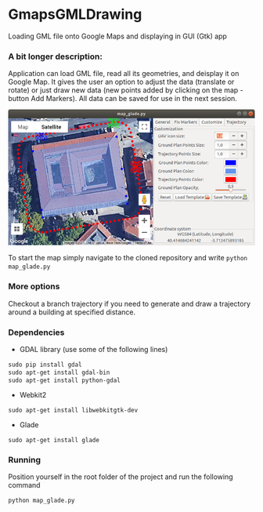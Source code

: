 # GmapsGMLDrawing
Loading GML file onto Google Maps and displaying in GUI (Gtk) app

### A bit longer description:

Application can load GML file, read all its geometries, and deisplay it on Google Map. It gives the user an option to adjust the data (translate or rotate) or just draw new data (new points added by clicking on the map - button Add Markers). All data can be saved for use in the next session.

![map](resources/map.png)

To start the map simply navigate to the cloned repository and write `python map_glade.py`

### More options

Checkout a branch trajectory if you need to generate and draw a trajectory around a building at specified distance.

### Dependencies
- GDAL library (use some of the following lines)
```
sudo pip install gdal
sudo apt-get install gdal-bin
sudo apt-get install python-gdal
```
- Webkit2
```
sudo apt-get install libwebkitgtk-dev
```

- Glade
```
sudo apt-get install glade
```

### Running
Position yourself in the root folder of the project and run the following command
```
python map_glade.py
```

